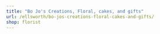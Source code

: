 ```yaml
---
title: "Bo Jo's Creations, Floral, cakes, and gifts"
url: /ellsworth/bo-jos-creations-floral-cakes-and-gifts/
shop: florist
---
```

